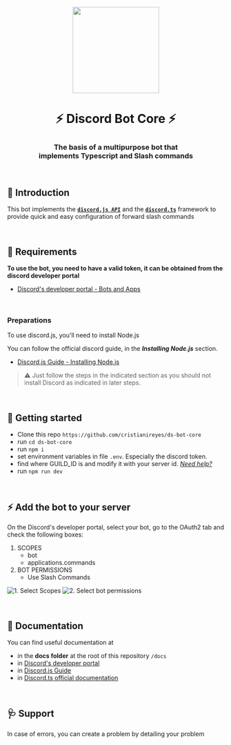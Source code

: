 <p align="center">
  <img src="" width="200px">
  <h1 align="center">
    <p>⚡️ Discord Bot Core ⚡️</p>
  </h1>
  <h3 align="center">
    The basis of a multipurpose bot that<br/>
    implements Typescript and Slash commands
  </h3>
  <br/>
</p>

## 👀 Introduction
This bot implements the **[`discord.js API`](https://discordjs.guide/)** and the **[`discord.ts`](https://owencalvin.github.io/discord.ts/)** framework to provide quick and easy configuration of forward slash commands

<br/>

## 📌 Requirements
**To use the bot, you need to have a valid token, it can be obtained from the discord developer portal**
 - [Discord's developer portal - Bots and Apps](https://discord.com/developers/docs/intro#bots-and-apps)

<br/>

### Preparations
To use discord.js, you'll need to install Node.js

You can follow the official discord guide, in the ***Installing Node.js*** section.
 - [Discord.js Guide - Installing Node.js](https://discordjs.guide/preparations/#installing-node-js)

> ⚠️ Just follow the steps in the indicated section as you should not install Discord as indicated in later steps.

<br/>

## 🚀 Getting started

- Clone this repo `https://github.com/cristianireyes/ds-bot-core`
- run `cd ds-bot-core`
- run `npm i`
- set environment variables in file `.env`. Especially the discord token.
- find where GUILD_ID is and modify it with your server id. *[Need help?](https://support.discord.com/hc/es/articles/206346498--D%C3%B3nde-puedo-encontrar-mi-ID-de-usuario-servidor-mensaje-)*
- run `npm run dev`

<br/>

## ⚡️ Add the bot to your server
On the Discord's developer portal, select your bot, go to the OAuth2 tab and check the following boxes:
  1. SCOPES
      - bot
      - applications.commands
  2. BOT PERMISSIONS
      - Use Slash Commands

![1. Select Scopes](https://owencalvin.github.io/discord.ts/authorize1.png)
![2. Select bot permissions](https://owencalvin.github.io/discord.ts/authorize2.png)

<br/>

## 📑 Documentation
You can find useful documentation at
- in the **docs folder** at the root of this repository `/docs`
- in [Discord's developer portal](https://discord.com/developers/docs/intro)
- in [Discord.js Guide](https://discordjs.guide/)
- in [Discord.ts official documentation](https://owencalvin.github.io/discord.ts/)

<br/>

## 🩺 Support
In case of errors, you can create a problem by detailing your problem
